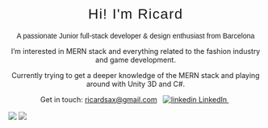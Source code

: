 <h1 align="center" style="font-family: Helvetica, sans-serif; font-size: 28px; font-weight: 400; letter-spacing: 1.5px" >Hi! I'm Ricard</h1>
<div align="center">
  <p style="font-family: Helvetica, sans-serif; font-weight: 200" >A passionate Junior full-stack developer & design enthusiast from Barcelona</p>
  <p>I’m interested in MERN stack and everything related to the fashion industry and game development. </p>
  <p>Currently trying to get a deeper knowledge of the MERN stack and playing around with Unity 3D and C#.</p> 

<p>
  Get in touch: 
  <a href=" ricardsax@gmail.com" rel="nofollow noreferrer">
    ricardsax@gmail.com</a
  >
  &nbsp;
  <a href="https://www.linkedin.com/[removed]" rel="nofollow noreferrer">
    <img src="https://i.stack.imgur.com/gVE0j.png" alt="linkedin" /> LinkedIn
  </a>
  &nbsp;
</p>
  </div>

<a href="https://github.com/anuraghazra/github-readme-stats"  style="text-decoration: none;color: black; cursor: pointer;">
              
  <img align="center" src="https://github-readme-stats.vercel.app/api?username=RicardVillalba&count_private=true&hide=contribs,issues&show_icons=true&theme=graywhite" />
</a>

<a href="https://github.com/anuraghazra/github-readme-stats" align="center">
  <img align="center" style="filter: grayscale(100%)" src="https://github-readme-stats.vercel.app/api/top-langs/?username=anuraghazra&langs_count=6&layout=compact&hide=rust,shell,GLSL,assembly,objective-c" />
</a>






